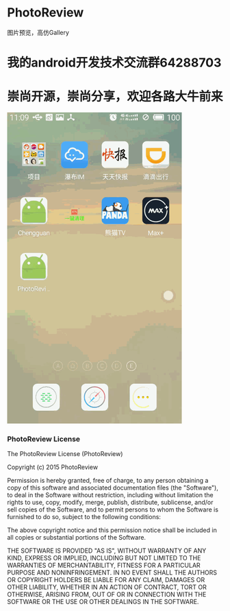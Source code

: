 # PhotoReview


图片预览，高仿Gallery


# 我的android开发技术交流群64288703
# 崇尚开源，崇尚分享，欢迎各路大牛前来

![](https://github.com/CrazyTT/PhotoReview/blob/master/pic/4545.gif?raw=true)

### PhotoReview License

The PhotoReview License (PhotoReview)

Copyright (c) 2015 PhotoReview

Permission is hereby granted, free of charge, to any person obtaining a copy
of this software and associated documentation files (the "Software"), to deal
in the Software without restriction, including without limitation the rights
to use, copy, modify, merge, publish, distribute, sublicense, and/or sell
copies of the Software, and to permit persons to whom the Software is
furnished to do so, subject to the following conditions:

The above copyright notice and this permission notice shall be included in all
copies or substantial portions of the Software.

THE SOFTWARE IS PROVIDED "AS IS", WITHOUT WARRANTY OF ANY KIND, EXPRESS OR
IMPLIED, INCLUDING BUT NOT LIMITED TO THE WARRANTIES OF MERCHANTABILITY,
FITNESS FOR A PARTICULAR PURPOSE AND NONINFRINGEMENT. IN NO EVENT SHALL THE
AUTHORS OR COPYRIGHT HOLDERS BE LIABLE FOR ANY CLAIM, DAMAGES OR OTHER
LIABILITY, WHETHER IN AN ACTION OF CONTRACT, TORT OR OTHERWISE, ARISING FROM,
OUT OF OR IN CONNECTION WITH THE SOFTWARE OR THE USE OR OTHER DEALINGS IN THE
SOFTWARE.
```
